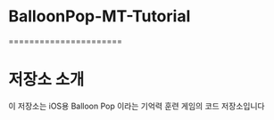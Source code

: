 # BalloonPop-MT-Tutorial
======================

# 저장소 소개
이 저장소는 iOS용 Balloon Pop 이라는 기억력 훈련 게임의 코드 저장소입니다
